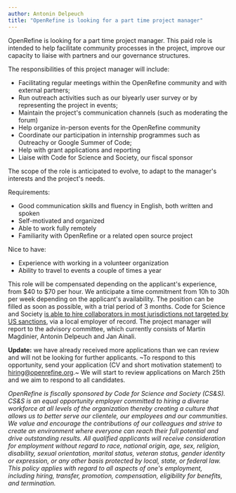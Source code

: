 ```yaml
---
author: Antonin Delpeuch
title: "OpenRefine is looking for a part time project manager"
---
```


OpenRefine is looking for a part time project manager.
This paid role is intended to help facilitate community processes in the project, improve our capacity to liaise with partners and our governance structures.

The responsibilities of this project manager will include:
* Facilitating regular meetings within the OpenRefine community and with external partners;
* Run outreach activities such as our biyearly user survey or by representing the project in events;
* Maintain the project's communication channels (such as moderating the forum)
* Help organize in-person events for the OpenRefine community
* Coordinate our participation in internship programmes such as Outreachy or Google Summer of Code;
* Help with grant applications and reporting
* Liaise with Code for Science and Society, our fiscal sponsor

The scope of the role is anticipated to evolve, to adapt to the manager's interests and the project's needs.

Requirements:
* Good communication skills and fluency in English, both written and spoken
* Self-motivated and organized
* Able to work fully remotely
* Familiarity with OpenRefine or a related open source project

Nice to have:
* Experience with working in a volunteer organization
* Ability to travel to events a couple of times a year

This role will be compensated depending on the applicant's experience, from $40 to $70 per hour.
We anticipate a time commitment from 10h to 30h per week depending on the applicant's availability.
The position can be filled as soon as possible, with a trial period of 3 months.
Code for Science and Society [is able to hire collaborators in most jurisdictions not targeted by US sanctions](https://www.codeforsociety.org/resources/international-hiring-guide), via a local employer of record.
The project manager will report to the advisory committee, which currently consists of Martin Magdinier, Antonin Delpeuch and Jan Ainali.

**Update:** we have already received more applications than we can review and will not be looking for further applicants.
~To respond to this opportunity, send your application (CV and short motivation statement) to hiring@openrefine.org.~
We will start to review applications on March 25th and we aim to respond to all candidates.

*OpenRefine is fiscally sponsored by Code for Science and Society (CS&S). CS&S is an equal opportunity employer committed to hiring a diverse workforce at all levels of the organization thereby creating a culture that allows us to better serve our clientele, our employees and our communities. We value and encourage the contributions of our colleagues and strive to create an environment where everyone can reach their full potential and drive outstanding results. All qualified applicants will receive consideration for employment without regard to race, national origin, age, sex, religion, disability, sexual orientation, marital status, veteran status, gender identity or expression, or any other basis protected by local, state, or federal law. This policy applies with regard to all aspects of one's employment, including hiring, transfer, promotion, compensation, eligibility for benefits, and termination.*
